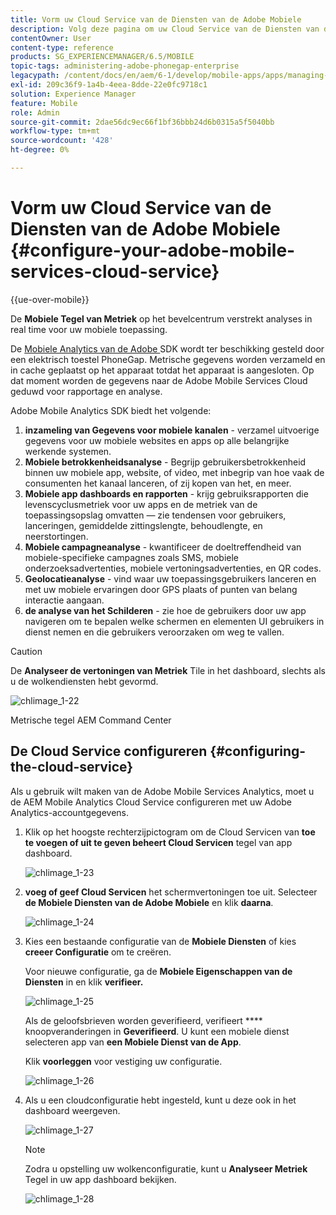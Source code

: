 ```yaml
---
title: Vorm uw Cloud Service van de Diensten van de Adobe Mobiele
description: Volg deze pagina om uw Cloud Service van de Diensten van de Adobe Mobiele te vormen.
contentOwner: User
content-type: reference
products: SG_EXPERIENCEMANAGER/6.5/MOBILE
topic-tags: administering-adobe-phonegap-enterprise
legacypath: /content/docs/en/aem/6-1/develop/mobile-apps/apps/managing-aem-mobile-apps/configure-your-adobe-phonegap-build-cloud-service1
exl-id: 209c36f9-1a4b-4eea-8dde-22e0fc9718c1
solution: Experience Manager
feature: Mobile
role: Admin
source-git-commit: 2dae56dc9ec66f1bf36bbb24d6b0315a5f5040bb
workflow-type: tm+mt
source-wordcount: '428'
ht-degree: 0%

---
```


# Vorm uw Cloud Service van de Diensten van de Adobe Mobiele {#configure-your-adobe-mobile-services-cloud-service}

{{ue-over-mobile}}

De **Mobiele Tegel van Metriek** op het bevelcentrum verstrekt analyses in real time voor uw mobiele toepassing.

De [ Mobiele Analytics van de Adobe ](https://www.adobe.com/ca/solutions/digital-analytics/mobile-web-apps-analytics.html) SDK wordt ter beschikking gesteld door een elektrisch toestel PhoneGap. Metrische gegevens worden verzameld en in cache geplaatst op het apparaat totdat het apparaat is aangesloten. Op dat moment worden de gegevens naar de Adobe Mobile Services Cloud geduwd voor rapportage en analyse.

Adobe Mobile Analytics SDK biedt het volgende:

1. **inzameling van Gegevens voor mobiele kanalen** - verzamel uitvoerige gegevens voor uw mobiele websites en apps op alle belangrijke werkende systemen.
1. **Mobiele betrokkenheidsanalyse** - Begrijp gebruikersbetrokkenheid binnen uw mobiele app, website, of video, met inbegrip van hoe vaak de consumenten het kanaal lanceren, of zij kopen van het, en meer.
1. **Mobiele app dashboards en rapporten** - krijg gebruiksrapporten die levenscyclusmetriek voor uw apps en de metriek van de toepassingsopslag omvatten — zie tendensen voor gebruikers, lanceringen, gemiddelde zittingslengte, behoudlengte, en neerstortingen.
1. **Mobiele campagneanalyse** - kwantificeer de doeltreffendheid van mobiele-specifieke campagnes zoals SMS, mobiele onderzoeksadvertenties, mobiele vertoningsadvertenties, en QR codes.
1. **Geolocatieanalyse** - vind waar uw toepassingsgebruikers lanceren en met uw mobiele ervaringen door GPS plaats of punten van belang interactie aangaan.
1. **de analyse van het Schilderen** - zie hoe de gebruikers door uw app navigeren om te bepalen welke schermen en elementen UI gebruikers in dienst nemen en die gebruikers veroorzaken om weg te vallen.

>[!CAUTION]
>
>De **Analyseer de vertoningen van Metriek** Tile in het dashboard, slechts als u de wolkendiensten hebt gevormd.

![ chlimage_1-22 ](assets/chlimage_1-22.png)

Metrische tegel AEM Command Center

## De Cloud Service configureren {#configuring-the-cloud-service}

Als u gebruik wilt maken van de Adobe Mobile Services Analytics, moet u de AEM Mobile Analytics Cloud Service configureren met uw Adobe Analytics-accountgegevens.

1. Klik op het hoogste rechterzijpictogram om de Cloud Servicen van **toe te voegen of uit te geven beheert Cloud Servicen** tegel van app dashboard.

   ![ chlimage_1-23 ](assets/chlimage_1-23.png)

1. **voeg of geef Cloud Servicen** het schermvertoningen toe uit. Selecteer **de Mobiele Diensten van de Adobe Mobiele** en klik **daarna**.

   ![ chlimage_1-24 ](assets/chlimage_1-24.png)

1. Kies een bestaande configuratie van de **Mobiele Diensten** of kies **creeer Configuratie** om te creëren.

   Voor nieuwe configuratie, ga de **Mobiele Eigenschappen van de Diensten** in en klik **verifieer.**

   ![ chlimage_1-25 ](assets/chlimage_1-25.png)

   Als de geloofsbrieven worden geverifieerd, verifieert **** knoopveranderingen in **Geverifieerd**. U kunt een mobiele dienst selecteren app van **een Mobiele Dienst van de App**.

   Klik **voorleggen** voor vestiging uw configuratie.

   ![ chlimage_1-26 ](assets/chlimage_1-26.png)

1. Als u een cloudconfiguratie hebt ingesteld, kunt u deze ook in het dashboard weergeven.

   ![ chlimage_1-27 ](assets/chlimage_1-27.png)

   >[!NOTE]
   >
   >Zodra u opstelling uw wolkenconfiguratie, kunt u **Analyseer Metriek** Tegel in uw app dashboard bekijken.

   ![ chlimage_1-28 ](assets/chlimage_1-28.png)
